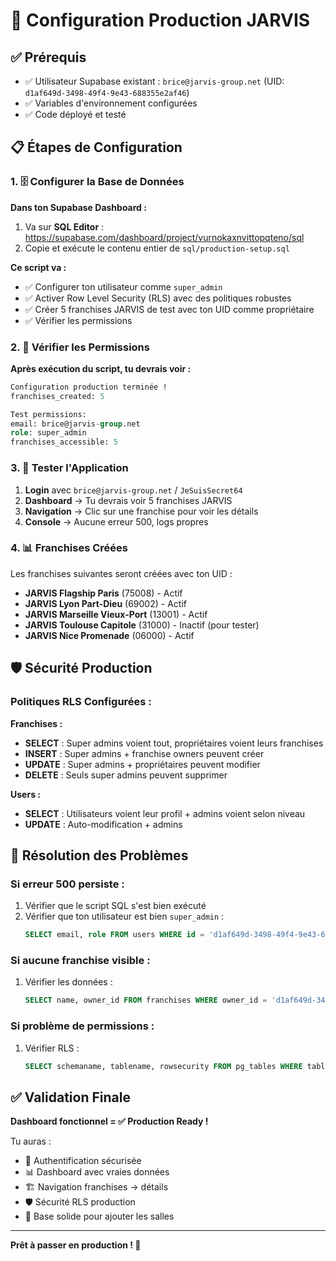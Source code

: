 # 🚀 Configuration Production JARVIS

## ✅ Prérequis
- ✅ Utilisateur Supabase existant : `brice@jarvis-group.net` (UID: `d1af649d-3498-49f4-9e43-688355e2af46`)
- ✅ Variables d'environnement configurées
- ✅ Code déployé et testé

## 📋 Étapes de Configuration

### 1. 🗄️ Configurer la Base de Données

**Dans ton Supabase Dashboard :**

1. Va sur **SQL Editor** : https://supabase.com/dashboard/project/vurnokaxnvittopqteno/sql
2. Copie et exécute le contenu entier de `sql/production-setup.sql`

**Ce script va :**
- ✅ Configurer ton utilisateur comme `super_admin`
- ✅ Activer Row Level Security (RLS) avec des politiques robustes
- ✅ Créer 5 franchises JARVIS de test avec ton UID comme propriétaire
- ✅ Vérifier les permissions

### 2. 🔐 Vérifier les Permissions

**Après exécution du script, tu devrais voir :**
```sql
Configuration production terminée !
franchises_created: 5

Test permissions:
email: brice@jarvis-group.net
role: super_admin  
franchises_accessible: 5
```

### 3. 🧪 Tester l'Application

1. **Login** avec `brice@jarvis-group.net` / `JeSuisSecret64`
2. **Dashboard** → Tu devrais voir 5 franchises JARVIS
3. **Navigation** → Clic sur une franchise pour voir les détails
4. **Console** → Aucune erreur 500, logs propres

### 4. 📊 Franchises Créées

Les franchises suivantes seront créées avec ton UID :

- **JARVIS Flagship Paris** (75008) - Actif
- **JARVIS Lyon Part-Dieu** (69002) - Actif  
- **JARVIS Marseille Vieux-Port** (13001) - Actif
- **JARVIS Toulouse Capitole** (31000) - Inactif (pour tester)
- **JARVIS Nice Promenade** (06000) - Actif

## 🛡️ Sécurité Production

### Politiques RLS Configurées :

**Franchises :**
- **SELECT** : Super admins voient tout, propriétaires voient leurs franchises
- **INSERT** : Super admins + franchise owners peuvent créer
- **UPDATE** : Super admins + propriétaires peuvent modifier
- **DELETE** : Seuls super admins peuvent supprimer

**Users :**
- **SELECT** : Utilisateurs voient leur profil + admins voient selon niveau
- **UPDATE** : Auto-modification + admins

## 🚨 Résolution des Problèmes

### Si erreur 500 persiste :
1. Vérifier que le script SQL s'est bien exécuté
2. Vérifier que ton utilisateur est bien `super_admin` :
   ```sql
   SELECT email, role FROM users WHERE id = 'd1af649d-3498-49f4-9e43-688355e2af46';
   ```

### Si aucune franchise visible :
1. Vérifier les données :
   ```sql
   SELECT name, owner_id FROM franchises WHERE owner_id = 'd1af649d-3498-49f4-9e43-688355e2af46';
   ```

### Si problème de permissions :
1. Vérifier RLS :
   ```sql
   SELECT schemaname, tablename, rowsecurity FROM pg_tables WHERE tablename = 'franchises';
   ```

## ✅ Validation Finale

**Dashboard fonctionnel = ✅ Production Ready !**

Tu auras :
- 🔐 Authentification sécurisée
- 📊 Dashboard avec vraies données
- 🏗️ Navigation franchises → détails  
- 🛡️ Sécurité RLS production
- 🎯 Base solide pour ajouter les salles

---

**Prêt à passer en production ! 🚀** 